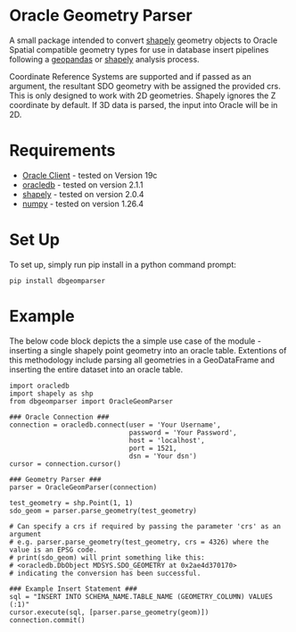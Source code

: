 # Oracle Geometry Parser

A small package intended to convert [shapely](https://shapely.readthedocs.io/en/2.0.4/index.html) geometry objects to Oracle Spatial compatible geometry types for use in database insert pipelines following a [geopandas](https://geopandas.org/en/latest/index.html) or [shapely](https://shapely.readthedocs.io/en/2.0.4/index.html) analysis process. 

Coordinate Reference Systems are supported and if passed as an argument, the resultant SDO geometry with be assigned the provided crs. This is only designed to work with 2D geometries. Shapely ignores the Z coordinate by default. If 3D data is parsed, the input into Oracle will be in 2D.

# Requirements
- [Oracle Client](https://www.oracle.com/au/database/technologies/oracle19c-windows-downloads.html) - tested on Version 19c
- [oracledb](https://python-oracledb.readthedocs.io/en/v2.1.1/) - tested on version 2.1.1
- [shapely](https://shapely.readthedocs.io/en/2.0.4/index.html) - tested on version 2.0.4
- [numpy](https://numpy.org/doc/1.26/) - tested on version 1.26.4

# Set Up
To set up, simply run pip install in a python command prompt:
```
pip install dbgeomparser
```

# Example
The below code block depicts the a simple use case of the module - inserting a single shapely point geometry into an oracle table. Extentions of this methodology include parsing all geometries in a GeoDataFrame and inserting the entire dataset into an oracle table.

```
import oracledb
import shapely as shp
from dbgeomparser import OracleGeomParser

### Oracle Connection ###
connection = oracledb.connect(user = 'Your Username', 
                              password = 'Your Password', 
                              host = 'localhost', 
                              port = 1521, 
                              dsn = 'Your dsn')
cursor = connection.cursor()

### Geometry Parser ###
parser = OracleGeomParser(connection) 

test_geometry = shp.Point(1, 1)
sdo_geom = parser.parse_geometry(test_geometry) 

# Can specify a crs if required by passing the parameter 'crs' as an argument 
# e.g. parser.parse_geometry(test_geometry, crs = 4326) where the value is an EPSG code.
# print(sdo_geom) will print something like this: 
# <oracledb.DbObject MDSYS.SDO_GEOMETRY at 0x2ae4d370170>
# indicating the conversion has been successful.

### Example Insert Statement ###
sql = "INSERT INTO SCHEMA_NAME.TABLE_NAME (GEOMETRY_COLUMN) VALUES (:1)"
cursor.execute(sql, [parser.parse_geometry(geom)])
connection.commit()
```